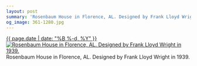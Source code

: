 ```yaml
---
layout: post
summary: 'Rosenbaum House in Florence, AL. Designed by Frank Lloyd Wright in 1939.'
og_image: 361-1280.jpg
---
```


<p>
 <time>
  <a href="/361">
   {{ page.date | date: "%B %-d, %Y" }}
  </a>
 </time>
 <a href="/361">
  <img alt="Rosenbaum House in Florence, AL. Designed by Frank Lloyd Wright in 1939." data-taken="8/19/2014" sizes="(min-width: 700px) 50vw, calc(100vw - 2rem)" src="{{ site.assets_url }}/361-640.jpg" srcset="{{ site.assets_url }}/361-1280.jpg 1280w, {{ site.assets_url }}/361-960.jpg 960w, {{ site.assets_url }}/361-640.jpg 640w, {{ site.assets_url }}/361-320.jpg 320w"/>
 </a>
 <span>
  Rosenbaum House in Florence, AL. Designed by Frank Lloyd Wright in 1939.
 </span>
</p>

